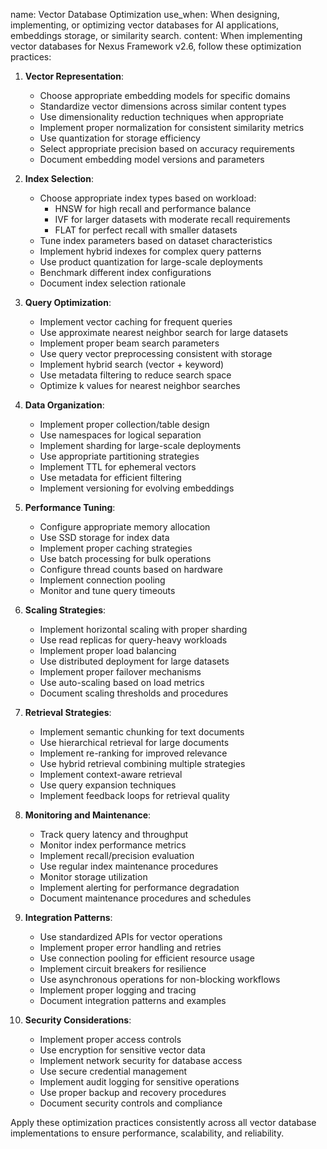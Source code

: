 name: Vector Database Optimization
use_when: When designing, implementing, or optimizing vector databases for AI applications, embeddings storage, or similarity search.
content: 
When implementing vector databases for Nexus Framework v2.6, follow these optimization practices:

1. **Vector Representation**:
   - Choose appropriate embedding models for specific domains
   - Standardize vector dimensions across similar content types
   - Use dimensionality reduction techniques when appropriate
   - Implement proper normalization for consistent similarity metrics
   - Use quantization for storage efficiency
   - Select appropriate precision based on accuracy requirements
   - Document embedding model versions and parameters

2. **Index Selection**:
   - Choose appropriate index types based on workload:
     - HNSW for high recall and performance balance
     - IVF for larger datasets with moderate recall requirements
     - FLAT for perfect recall with smaller datasets
   - Tune index parameters based on dataset characteristics
   - Implement hybrid indexes for complex query patterns
   - Use product quantization for large-scale deployments
   - Benchmark different index configurations
   - Document index selection rationale

3. **Query Optimization**:
   - Implement vector caching for frequent queries
   - Use approximate nearest neighbor search for large datasets
   - Implement proper beam search parameters
   - Use query vector preprocessing consistent with storage
   - Implement hybrid search (vector + keyword)
   - Use metadata filtering to reduce search space
   - Optimize k values for nearest neighbor searches

4. **Data Organization**:
   - Implement proper collection/table design
   - Use namespaces for logical separation
   - Implement sharding for large-scale deployments
   - Use appropriate partitioning strategies
   - Implement TTL for ephemeral vectors
   - Use metadata for efficient filtering
   - Implement versioning for evolving embeddings

5. **Performance Tuning**:
   - Configure appropriate memory allocation
   - Use SSD storage for index data
   - Implement proper caching strategies
   - Use batch processing for bulk operations
   - Configure thread counts based on hardware
   - Implement connection pooling
   - Monitor and tune query timeouts

6. **Scaling Strategies**:
   - Implement horizontal scaling with proper sharding
   - Use read replicas for query-heavy workloads
   - Implement proper load balancing
   - Use distributed deployment for large datasets
   - Implement proper failover mechanisms
   - Use auto-scaling based on load metrics
   - Document scaling thresholds and procedures

7. **Retrieval Strategies**:
   - Implement semantic chunking for text documents
   - Use hierarchical retrieval for large documents
   - Implement re-ranking for improved relevance
   - Use hybrid retrieval combining multiple strategies
   - Implement context-aware retrieval
   - Use query expansion techniques
   - Implement feedback loops for retrieval quality

8. **Monitoring and Maintenance**:
   - Track query latency and throughput
   - Monitor index performance metrics
   - Implement recall/precision evaluation
   - Use regular index maintenance procedures
   - Monitor storage utilization
   - Implement alerting for performance degradation
   - Document maintenance procedures and schedules

9. **Integration Patterns**:
   - Use standardized APIs for vector operations
   - Implement proper error handling and retries
   - Use connection pooling for efficient resource usage
   - Implement circuit breakers for resilience
   - Use asynchronous operations for non-blocking workflows
   - Implement proper logging and tracing
   - Document integration patterns and examples

10. **Security Considerations**:
    - Implement proper access controls
    - Use encryption for sensitive vector data
    - Implement network security for database access
    - Use secure credential management
    - Implement audit logging for sensitive operations
    - Use proper backup and recovery procedures
    - Document security controls and compliance

Apply these optimization practices consistently across all vector database implementations to ensure performance, scalability, and reliability.
